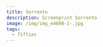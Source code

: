 ```yaml
---
title: Sorrento
description: Screenprint Sorrento
image: /img/img_e4698-1-.jpg
tags:
  - fifties
---
```

